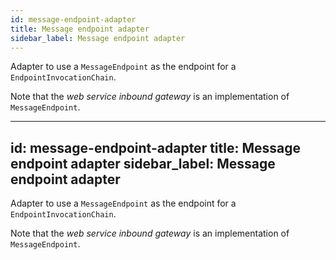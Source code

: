 ```yaml
---
id: message-endpoint-adapter
title: Message endpoint adapter
sidebar_label: Message endpoint adapter
---
```


Adapter to use a <code>MessageEndpoint</code> as the endpoint for a <code>EndpointInvocationChain</code>.

Note that the <i>web service inbound gateway</i> is an implementation of <code>MessageEndpoint</code>.

---
id: message-endpoint-adapter
title: Message endpoint adapter
sidebar_label: Message endpoint adapter
---

Adapter to use a <code>MessageEndpoint</code> as the endpoint for a <code>EndpointInvocationChain</code>.

Note that the <i>web service inbound gateway</i> is an implementation of <code>MessageEndpoint</code>.

